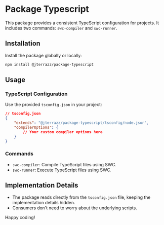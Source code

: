 # Package Typescript

This package provides a consistent TypeScript configuration for projects. It includes two commands: `swc-compiler` and `swc-runner`.

## Installation

Install the package globally or locally:

```bash
npm install @jterrazz/package-typescript
```

## Usage

### TypeScript Configuration

Use the provided `tsconfig.json` in your project:

```json
// tsconfig.json
{
    "extends": "@jterrazz/package-typescript/tsconfig/node.json",
    "compilerOptions": {
        // Your custom compiler options here
    }
}
```

### Commands

-   `swc-compiler`: Compile TypeScript files using SWC.
-   `swc-runner`: Execute TypeScript files using SWC.

## Implementation Details

-   The package reads directly from the `tsconfig.json` file, keeping the implementation details hidden.
-   Consumers don't need to worry about the underlying scripts.

Happy coding!
